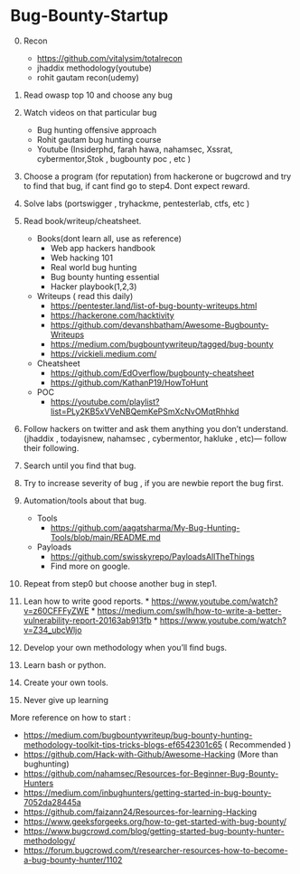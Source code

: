 # Bug-Bounty-Startup

0. Recon
     * https://github.com/vitalysim/totalrecon
     * jhaddix methodology(youtube)
     * rohit gautam recon(udemy)

1. Read owasp top 10 and choose any bug

2. Watch videos on that particular bug
     * Bug hunting offensive approach 
     * Rohit gautam bug hunting course
     * Youtube (Insiderphd, farah hawa, nahamsec, Xssrat, cybermentor,Stok , bugbounty poc , etc )

3. Choose a program (for reputation) from hackerone or bugcrowd and try to find that bug, if cant find go to step4. Dont expect reward.

4. Solve labs (portswigger , tryhackme, pentesterlab, ctfs, etc )

5. Read book/writeup/cheatsheet.
     * Books(dont learn all, use as reference)
         * Web app hackers handbook
         * Web hacking 101 
         * Real world bug hunting
         * Bug bounty hunting essential
         * Hacker playbook(1,2,3)
     * Writeups ( read this daily)
         * https://pentester.land/list-of-bug-bounty-writeups.html
         * https://hackerone.com/hacktivity
         * https://github.com/devanshbatham/Awesome-Bugbounty-Writeups
         * https://medium.com/bugbountywriteup/tagged/bug-bounty
         * https://vickieli.medium.com/
     * Cheatsheet
         * https://github.com/EdOverflow/bugbounty-cheatsheet
         * https://github.com/KathanP19/HowToHunt
     * POC
         * https://youtube.com/playlist?list=PLy2KB5xVVeNBQemKePSmXcNvOMqtRhhkd

6. Follow hackers on twitter and ask them anything you don’t understand.(jhaddix , todayisnew, nahamsec , cybermentor, hakluke , etc)— follow their following.

7. Search until you find that bug.

8. Try to increase severity of bug , if you are newbie report the bug first. 

9. Automation/tools about that bug.
     * Tools
        * https://github.com/aagatsharma/My-Bug-Hunting-Tools/blob/main/README.md
     * Payloads
        * https://github.com/swisskyrepo/PayloadsAllTheThings 
        * Find more on google. 

10. Repeat from step0 but choose another bug in step1.

11. Lean how to write good reports.
        * https://www.youtube.com/watch?v=z60CFFFyZWE 
        * https://medium.com/swlh/how-to-write-a-better-vulnerability-report-20163ab913fb 
        * https://www.youtube.com/watch?v=Z34_ubcWljo 
        
12. Develop your own methodology when you’ll find bugs.

13. Learn bash or python.

14. Create your own tools. 

15. Never give up learning

          
More reference on how to start : 
   * https://medium.com/bugbountywriteup/bug-bounty-hunting-methodology-toolkit-tips-tricks-blogs-ef6542301c65 ( Recommended )
   * https://github.com/Hack-with-Github/Awesome-Hacking (More than bughunting)
   * https://github.com/nahamsec/Resources-for-Beginner-Bug-Bounty-Hunters
   * https://medium.com/inbughunters/getting-started-in-bug-bounty-7052da28445a
   * https://github.com/faizann24/Resources-for-learning-Hacking
   * https://www.geeksforgeeks.org/how-to-get-started-with-bug-bounty/
   * https://www.bugcrowd.com/blog/getting-started-bug-bounty-hunter-methodology/
   * https://forum.bugcrowd.com/t/researcher-resources-how-to-become-a-bug-bounty-hunter/1102
